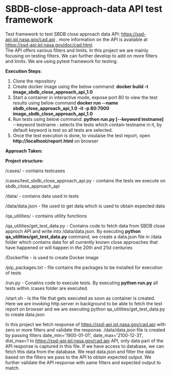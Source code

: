 # SBDB-close-approach-data API test framework

Test framework to test SBDB close approach data API: https://ssd-api.jpl.nasa.gov/cad.api , more information on the API is available at https://ssd-api.jpl.nasa.gov/doc/cad.html.  
The API offers various filters and limits. In this project we are mainly focusing on testing filters. We can further develop to add on more filters and limits. We are using pytest framework for testing. 

**Execution Steps**:
1. Clone the repository 
2. Create docker image using the below command:
   **docker build -t image_sbdb_close_approach_api_1.0**
3. Start a container in interactive mode, expose port 80 to view the test results using below command
   **docker run --name sbdb_close_approach_api_1.0 -it -p 80:7000 image_sbdb_close_approach_api_1.0**
4. Run tests using below command:
   **python run.py [--keyword testname]**
   --keyword testname : selects the tests which contain testname in it, by default keyword is test so all tests are selected.
5. Once the test execution is done, to visulaise the test report, open **http://localhost/report.html** on browser

**Approach Taken:**

**Project structure:**

/cases/ - contains testcases 

/cases/test_sbdb_close_approach_api.py - contains the tests we execute on sbdb_close_approach_api

/data/ - contains data used in tests

/data/data.json - file used to get data which is used to obtain expected data

/qa_utilities/ - contains utility functions

/qa_utilities/get_test_data.py - Contains code to fetch data from SBDB close approch API and write into /data/data.json. By executing **python qa_utilities/get_test_data.py** command, we create a data.json file in /data folder which contains data for all currently known close approaches that have happened or will happen in the 20th and 21st centuries

/Dockerfile - is used to create Docker image

/pip_packages.txt - file contains the packages to be installed for execution of tests

/run.py - Conatins code to execute tests. By executing **python run.py** all tests within /cases folder are executed.

/start.sh - Is the file that gets executed as soon as container is created. Here we are invoking http.server in background to be able to fetch the test report on browser and we are executing python qa_utilities/get_test_data.py to create data.json

In this project we fetch response of https://ssd-api.jpl.nasa.gov/cad.api with zero or more filters and validate the response.
/data/data.json file is created by passing filters date_min='1900-01-01', date_max='2100-12-31', dist_max=1 to https://ssd-api.jpl.nasa.gov/cad.api API, only data part of the API response is captured in this file. If we have access to database, we can fetch this data from the database. We read data.json and filter the data based on the filters we pass to the API to obtain expected output. We further validate the API response with same filters and expected output to match.

